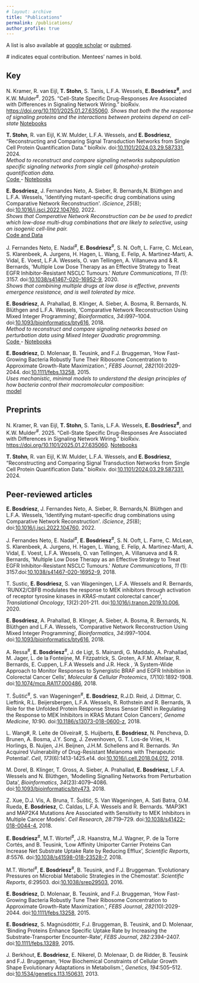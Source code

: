 ```yaml
---
# layout: archive
title: "Publications"
permalink: /publications/
author_profile: true
---
```


 A list is also available at [google scholar](https://scholar.google.com/citations?user=FWmDPGgAAAAJ&hl=en) or [pubmed](https://www.ncbi.nlm.nih.gov/pubmed/?term=Bosdriesz+E). 
 
\# indicates equal contribution. Mentees’ names in bold.

## Key

N. Kramer, R. van Eijl, **T. Stohn**, S. Tanis, L.F.A. Wessels, **E. Bosdriesz<sup>#</sup>**, and K.W. Mulder<sup>#</sup>. 2025. “Cell-State Specific Drug-Responses Are Associated with Differences in Signaling Network Wiring.” bioRxiv. https://doi.org/10.1101/2025.01.27.635060.
*Shows that both the the response of signaling proteins and the interactions between proteins depend on cell-state*
<a href="https://github.com/evertbosdriesz/scIDseq-CNR"> Notebooks </a>

**T. Stohn**, R. van Eijl, K.W. Mulder, L.F.A. Wessels, and **E. Bosdriesz**, “Reconstructing and Comparing Signal Transduction Networks from Single Cell Protein Quantification Data.” bioRxiv. doi:[10.1101/2024.03.29.587331](https://doi.org/10.1101/2024.03.29.587331), 2024.<br>
*Method to reconstruct and compare signaling networks subpopulation specific signaling networks from single cell (phospho)-protein quantification data.*<br>
<i class="fab fa-github"></i> <a href="https://github.com/ibivu/scmra"> Code </a> -
<a href="https://github.com/tstohn/scmra_analysis"> Notebooks </a>

**E. Bosdriesz**, J. Fernandes Neto, A. Sieber, R. Bernards,N. Bl&uuml;thgen and L.F.A. Wessels, 'Identifying mutant-specific drug combinations using Comparative Network Reconstruction'. *iScience*, *25*(8); doi:[10.1016/j.isci.2022.104760](https://dx.doi.org/10.1016/j.isci.2022.104760), 2022.<br>
*Shows that Comperative Network Reconstruction can be be used to predict which low-dose multi-drug combinations that are likely to selective, using an isogenic cell-line pair.*<br>
<i class="fab fa-github"></i> <a href="https://github.com/evertbosdriesz/cnr-selective-combos"> Code and Data </a>

J. Fernandes Neto, E. Nadal<sup>#</sup>, **E. Bosdriesz**<sup>#</sup>, S. N. Ooft, L. Farre, C. McLean, S. Klarenbeek, A. Jurgens, H. Hagen, L. Wang, E. Felip, A. Martinez-Marti, A. Vidal, E. Voest, L.F.A. Wessels, O. van Tellingen, A. Villanueva and & R. Bernards, 'Multiple Low Dose Therapy as an Effective Strategy to Treat EGFR Inhibitor-Resistant NSCLC Tumours.' *Nature Communications*, *11 (1)*: 3157. doi:[10.1038/s41467-020-16952-9](https://doi.org/10.1038/s41467-020-16952-9), 2020.<br>
*Shows that combining multiple drugs at low dose is effective, prevents emergence resistance, and is well tolerated by mice.*

**E. Bosdriesz**, A. Prahallad, B. Klinger, A. Sieber, A. Bosma, R. Bernards, N. Bl&uuml;thgen and L.F.A. Wessels, ‘Comparative Network Reconstruction Using Mixed Integer Programming’, *Bioinformatics*, *34*:i997–1004. doi:[10.1093/bioinformatics/bty616](https://doi.org/10.1093/bioinformatics/bty616), 2018.<br>
*Method to reconstruct and compare signaling networks based on perturbation data using Mixed Integer Quadratic programming.*<br>
<i class="fab fa-github"></i> <a href="https://github.com/NKI-CCB/cnr"> Code </a> -
<a href="https://github.com/NKI-CCB/CNR-analyses"> Notebooks </a>
<!-- 
A. Ressa<sup>#</sup>, **E. Bosdriesz**<sup>#</sup>, J. de Ligt, S. Mainardi, G. Maddalo, A. Prahallad, M. Jager, L. de la Fonteijne, M. Fitzpatrick, S. Groten, A.F.M. Altelaar, R. Bernards, E. Cuppen, L.F.A Wessels and J.R. Heck,
‘A System-Wide Approach to Monitor Responses to Synergistic BRAF and EGFR Inhibition in Colorectal Cancer Cells’,
*Molecular & Cellular Proteomics*, *17*(10):1892-1908.
doi:[10.1074/mcp.RA117.000486](https://doi.org/10.1074/mcp.RA117.000486), 2018.<br>
*Transcriptomic, proteomic and phosphoproteomic, time-course analysis of cancer cells in response to targeted inhibitors*:<br>
<a href="https://bitbucket.org/evertbosdriesz/cgc-multi-omics/src/master/"><i class="fab fa-bitbucket"></i> Code </a> -->

**E. Bosdriesz**, D. Molenaar, B. Teusink, and F.J. Bruggeman,
‘How Fast-Growing Bacteria Robustly Tune Their Ribosome Concentration to Approximate Growth-Rate Maximization.’,
*FEBS Journal*, *282*(10):2029-2044. doi:[10.1111/febs.13258](https://doi.org/10.1111/febs.13258), 2015.<br>
*Uses mechanistic, minimal models to understand the design principles of how bacteria control their macromolecular composition*:<br>
<a href="https://jjj.bio.vu.nl/models/bosdriesz1/"><i class="fas fa-home"></i> model</a>

## Preprints

N. Kramer, R. van Eijl, **T. Stohn**, S. Tanis, L.F.A. Wessels, **E. Bosdriesz<sup>#</sup>**, and K.W. Mulder<sup>#</sup>. 2025. “Cell-State Specific Drug-Responses Are Associated with Differences in Signaling Network Wiring.” bioRxiv. https://doi.org/10.1101/2025.01.27.635060.
<a href="https://github.com/evertbosdriesz/scIDseq-CNR"> Notebooks </a>

**T. Stohn**, R. van Eijl, K.W. Mulder, L.F.A. Wessels, and **E. Bosdriesz**, “Reconstructing and Comparing Signal Transduction Networks from Single Cell Protein Quantification Data.” bioRxiv. doi:[10.1101/2024.03.29.587331](https://doi.org/10.1101/2024.03.29.587331), 2024.

## Peer-reviewed articles

**E. Bosdriesz**, J. Fernandes Neto, A. Sieber, R. Bernards,N. Bl&uuml;thgen and L.F.A. Wessels, 'Identifying mutant-specific drug combinations using Comparative Network Reconstruction'. *iScience*, *25*(8); doi:[10.1016/j.isci.2022.104760](https://dx.doi.org/10.1016/j.isci.2022.104760), 2022.


J. Fernandes Neto, E. Nadal<sup>#</sup>, **E. Bosdriesz**<sup>#</sup>, S. N. Ooft, L. Farre, C. McLean, S. Klarenbeek, A. Jurgens, H. Hagen, L. Wang, E. Felip, A. Martinez-Marti, A. Vidal, E. Voest, L.F.A. Wessels, O. van Tellingen, A. Villanueva and & R. Bernards, 'Multiple Low Dose Therapy as an Effective Strategy to Treat EGFR Inhibitor-Resistant NSCLC Tumours.' *Nature Communications*, *11* (1): 3157.doi:[10.1038/s41467-020-16952-9](https://doi.org/10.1038/s41467-020-16952-9), 2018.

T. Sustic, **E. Bosdriesz**, S. van Wageningen, L.F.A. Wessels and R. Bernards, 'RUNX2/CBFB modulates the response to MEK inhibitors through activation of receptor tyrosine kinases in *KRAS*-mutant colorectal cancer', *Translational Oncology*, *13*(2):201-211.
doi:[10.1016/j.tranon.2019.10.006](https://doi.org/10.1016/j.tranon.2019.10.006), 2020.

**E. Bosdriesz**, A. Prahallad, B. Klinger, A. Sieber, A. Bosma, R. Bernards, N. Blüthgen and L.F.A. Wessels, ‘Comparative Network Reconstruction Using Mixed Integer Programming’, *Bioinformatics*, *34*:i997–1004. doi:[10.1093/bioinformatics/bty616](https://doi.org/10.1093/bioinformatics/bty616), 2018.

A. Ressa<sup>#</sup>, **E. Bosdriesz**<sup>#</sup>, J. de Ligt, S. Mainardi, G. Maddalo, A. Prahallad, M. Jager, L. de la Fonteijne, M. Fitzpatrick, S. Groten, A.F.M. Altelaar, R. Bernards, E. Cuppen, L.F.A Wessels and J.R. Heck ,
‘A System-Wide Approach to Monitor Responses to Synergistic BRAF and EGFR Inhibition in Colorectal Cancer Cells’,
*Molecular & Cellular Proteomics*, *17*(10):1892-1908.
doi:[10.1074/mcp.RA117.000486](https://doi.org/10.1074/mcp.RA117.000486), 2018.

T. Šuštić<sup>#</sup>, S. van Wageningen<sup>#</sup>, **E. Bosdriesz**, R.J.D. Reid, J. Dittmar, C. Lieftink,  R.L. Beijersbergen, L.F.A. Wessels, R. Rothstein and R. Bernards, ‘A Role for the Unfolded Protein Response Stress Sensor ERN1 in Regulating the Response to MEK Inhibitors in KRAS Mutant Colon Cancers’,
*Genome Medicine*, *10*:90. doi:[10.1186/s13073-018-0600-z](https://doi.org/10.1186/s13073-018-0600-z), 2018.

L. Wang#, R. Leite de Oliveira#, S. Huijberts, **E. Bosdriesz**, N. Pencheva, D. Brunen, A. Bosma, J.Y. Song, J. Zevenhoven, G. T. Los-de Vries, H. Horlings, B. Nuijen, J.H. Beijnen, J.H.M. Schellens and R. Bernards.
‘An Acquired Vulnerability of Drug-Resistant Melanoma with Therapeutic Potential’.
*Cell*, *173*(6):1413-1425.e14. doi:[10.1016/j.cell.2018.04.012](https://doi.org/10.1016/j.cell.2018.04.012), 2018.

M. Dorel, B. Klinger, T. Gross, A. Sieber, A. Prahallad, **E. Bosdriesz**, L.F.A. Wessels and N. Blüthgen, ‘Modelling Signalling Networks from Perturbation Data’, *Bioinformatics*, *34*(23):4079–4086. doi:[10.1093/bioinformatics/bty473](https://doi.org/10.1093/bioinformatics/bty473), 2018.

Z. Xue, D.J. Vis, A. Bruna, T. Šuštić, S. Van Wageningen, A. Sati Batra, O.M. Rueda, **E. Bosdriesz**, C. Caldas, L.F.A. Wessels and R. Bernards. ‘MAP3K1 and MAP2K4 Mutations Are Associated with Sensitivity to MEK Inhibitors in Multiple Cancer Models’.
*Cell Research*, *28*:719–729. doi:[10.1038/s41422-018-0044-4](https://doi.org/10.1038/s41422-018-0044-4), 2018.

**E. Bosdriesz**<sup>#</sup>, M.T. Wortel<sup>#</sup>, J.R. Haanstra, M.J. Wagner, P. de la Torre Cortés, and B. Teusink, ‘Low Affinity Uniporter Carrier Proteins Can Increase Net Substrate Uptake Rate by Reducing Efflux’, *Scientific Reports*, *8*:5576. doi:[10.1038/s41598-018-23528-7](https://doi.org/10.1038/s41598-018-23528-7), 2018.

M.T. Wortel<sup>#</sup>, **E. Bosdriesz**<sup>#</sup>, B. Teusink, and F.J. Bruggeman.
‘Evolutionary Pressures on Microbial Metabolic Strategies in the Chemostat’.
*Scientific Reports*, *6*:29503. doi:[10.1038/srep29503](https://doi.org/10.1038/srep29503), 2016.

**E. Bosdriesz**, D. Molenaar, B. Teusink, and F.J. Bruggeman, ‘How Fast-Growing Bacteria Robustly Tune Their Ribosome Concentration to Approximate Growth-Rate Maximization.’, *FEBS Journal*, *282*(10):2029-2044. doi:[10.1111/febs.13258](https://doi.org/10.1111/febs.13258), 2015.

**E. Bosdriesz**, S. Magnúsdóttir, F.J. Bruggeman, B. Teusink, and D. Molenaar,
‘Binding Proteins Enhance Specific Uptake Rate by Increasing the Substrate-Transporter Encounter-Rate’,
*FEBS Journal*, *282*:2394–2407. doi:[10.1111/febs.13289](https://doi.org/10.1111/febs.13289), 2015.

J. Berkhout, **E. Bosdriesz**, E. Nikerel, D. Molenaar, D. de Ridder, B. Teusink and F.J. Bruggeman,
‘How Biochemical Constraints of Cellular Growth Shape Evolutionary Adaptations in Metabolism.’,
*Genetics*, *194*:505–512. doi:[10.1534/genetics.113.150631](https://doi.org/10.1534/genetics.113.150631), 2013.

<br>

<!-- 
Mentees’ names underlined. Asterisk indicates dual first-author position.
**Articles provided for personal use only.**

You can also find my articles on <u><a href="https://scholar.google.com/citations?user=YRWfuEIAAAAJ&hl=en&oi=sra">my Google Scholar profile</a>.</u>

{% include base_path %}

{% for post in site.publications reversed %}
  {% include archive-single.html %}
{% endfor %} -->
